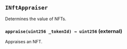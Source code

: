 ## `INftAppraiser`

Determines the value of NFTs.




### `appraise(uint256 _tokenId) → uint256` (external)

Appraises an NFT.





